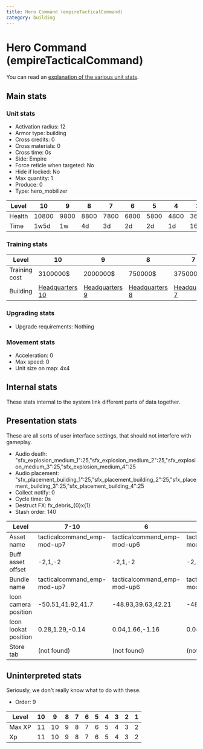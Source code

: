 ```yaml
---
title: Hero Command (empireTacticalCommand)
category: building
---
```


# Hero Command (empireTacticalCommand)

You can read an [explanation  of the various unit stats](unitexplained.md).

## Main stats

### Unit stats

  * Activation radius: 12
  * Armor type: building
  * Cross credits: 0
  * Cross materials: 0
  * Cross time: 0s
  * Side: Empire
  * Force reticle when targeted: No
  * Hide if locked: No
  * Max quantity: 1
  * Produce: 0
  * Type: hero_mobilizer

|Level |10   |9   |8   |7   |6   |5   |4   |3   |2   |1   |
|------|-----|----|----|----|----|----|----|----|----|----|
|Health|10800|9800|8800|7800|6800|5800|4800|3600|3000|2000|
|Time  |1w5d |1w  |4d  |3d  |2d  |2d  |1d  |16h |8h  |4h  |


### Training stats

|Level        |10                              |9                              |8                              |7                              |6                              |5                              |4                              |3                              |2                              |1                              |
|-------------|--------------------------------|-------------------------------|-------------------------------|-------------------------------|-------------------------------|-------------------------------|-------------------------------|-------------------------------|-------------------------------|-------------------------------|
|Training cost|3100000$                        |2000000$                       |750000$                        |375000$                        |250000$                        |100000$                        |60000$                         |30000$                         |20000$                         |18000$                         |
|Building     |[Headquarters 10](empireHQ.html)|[Headquarters 9](empireHQ.html)|[Headquarters 8](empireHQ.html)|[Headquarters 7](empireHQ.html)|[Headquarters 6](empireHQ.html)|[Headquarters 5](empireHQ.html)|[Headquarters 4](empireHQ.html)|[Headquarters 4](empireHQ.html)|[Headquarters 4](empireHQ.html)|[Headquarters 4](empireHQ.html)|


### Upgrading stats

  * Upgrade requirements: Nothing

### Movement stats

  * Acceleration: 0
  * Max speed: 0
  * Unit size on map: 4x4

## Internal stats

These stats internal to the system link different parts of data together.


## Presentation stats

These are all sorts of user interface settings, that should not interfere with gameplay.

  * Audio death: "sfx_explosion_medium_1":25,"sfx_explosion_medium_2":25,"sfx_explosion_medium_3":25,"sfx_explosion_medium_4":25
  * Audio placement: "sfx_placement_building_1":25,"sfx_placement_building_2":25,"sfx_placement_building_3":25,"sfx_placement_building_4":25
  * Collect notify: 0
  * Cycle time: 0s
  * Destruct FX: fx_debris_{0}x{1}
  * Stash order: 140

|Level               |7-10                       |6                          |5                          |4                          |3                          |2                          |1                          |
|--------------------|---------------------------|---------------------------|---------------------------|---------------------------|---------------------------|---------------------------|---------------------------|
|Asset name          |tacticalcommand_emp-mod-up7|tacticalcommand_emp-mod-up6|tacticalcommand_emp-mod-up5|tacticalcommand_emp-mod-up4|tacticalcommand_emp-mod-up3|tacticalcommand_emp-mod-up2|tacticalcommand_emp-mod-up1|
|Buff asset offset   |-2,1,-2                    |-2,1,-2                    |-2,1,-2                    |-1,0.8,-1                  |-1,0.8,-1                  |-1,0.8,-1                  |-1,0.8,-1                  |
|Bundle name         |tacticalcommand_emp-mod-up7|tacticalcommand_emp-mod-up6|tacticalcommand_emp-mod-up5|tacticalcommand_emp-mod-up4|tacticalcommand_emp-mod-up3|tacticalcommand_emp-mod-up2|tacticalcommand_emp-mod-up1|
|Icon camera position|-50.51,41.92,41.7          |-48.93,39.63,42.21         |-48.93,39.63,42.21         |-48.93,39.63,42.21         |-48.93,39.63,42.21         |-48.93,39.63,42.21         |-48.93,39.63,42.21         |
|Icon lookat position|0.28,1.29,-0.14            |0.04,1.66,-1.16            |0.04,1.66,-1.16            |0.04,1.66,-1.16            |0.04,1.66,-1.16            |0.04,1.66,-1.16            |0.04,1.66,-1.16            |
|Store tab           |(not found)                |(not found)                |(not found)                |(not found)                |(not found)                |(not found)                |army                       |


## Uninterpreted stats

Seriously, we don't really know what to do with these.

  * Order: 9

|Level |10|9 |8|7|6|5|4|3|2|1|
|------|--|--|-|-|-|-|-|-|-|-|
|Max XP|11|10|9|8|7|6|5|4|3|2|
|Xp    |11|10|9|8|7|6|5|4|3|2|


